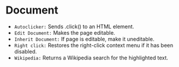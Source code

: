 # Document

- `Autoclicker:` Sends .click() to an HTML element.
- `Edit Document:` Makes the page editable.
- `Inherit Document:` If page is editable, make it uneditable.
- `Right click:` Restores the right-click context menu if it has been disabled.
- `Wikipedia:` Returns a Wikipedia search for the highlighted text.

